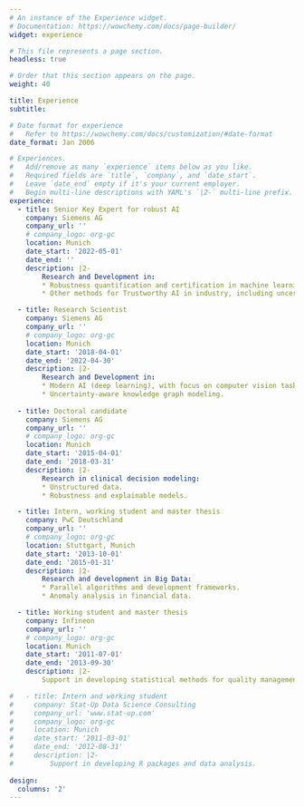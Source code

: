 ```yaml
---
# An instance of the Experience widget.
# Documentation: https://wowchemy.com/docs/page-builder/
widget: experience

# This file represents a page section.
headless: true

# Order that this section appears on the page.
weight: 40

title: Experience
subtitle:

# Date format for experience
#   Refer to https://wowchemy.com/docs/customization/#date-format
date_format: Jan 2006

# Experiences.
#   Add/remove as many `experience` items below as you like.
#   Required fields are `title`, `company`, and `date_start`.
#   Leave `date_end` empty if it's your current employer.
#   Begin multi-line descriptions with YAML's `|2-` multi-line prefix.
experience:
  - title: Senior Key Expert for robust AI
    company: Siemens AG
    company_url: ''
    # company_logo: org-gc
    location: Munich
    date_start: '2022-05-01'
    date_end: ''
    description: |2-
        Research and Development in:
        * Robustness quantification and certification in machine learning.
        * Other methods for Trustworthy AI in industry, including uncertainty and explainability.  

  - title: Research Scientist
    company: Siemens AG
    company_url: ''
    # company_logo: org-gc
    location: Munich
    date_start: '2018-04-01'
    date_end: '2022-04-30'
    description: |2-
        Research and Development in:
        * Modern AI (deep learning), with focus on computer vision tasks.
        * Uncertainty-aware knowledge graph modeling. 
        
  - title: Doctoral candidate
    company: Siemens AG
    company_url: ''
    # company_logo: org-gc
    location: Munich
    date_start: '2015-04-01'
    date_end: '2018-03-31'
    description: |2-
        Research in clinical decision modeling:
        * Unstructured data.  
        * Robustness and explainable models.

  - title: Intern, working student and master thesis
    company: PwC Deutschland
    company_url: ''
    # company_logo: org-gc
    location: Stuttgart, Munich
    date_start: '2013-10-01'
    date_end: '2015-01-31'
    description: |2-
        Research and development in Big Data:
        * Parallel algorithms and development frameworks.  
        * Anomaly analysis in financial data.

  - title: Working student and master thesis
    company: Infineon
    company_url: ''
    # company_logo: org-gc
    location: Munich
    date_start: '2011-07-01'
    date_end: '2013-09-30'
    description: |2-
        Support in developing statistical methods for quality management.

#   - title: Intern and working student 
#     company: Stat-Up Data Science Consulting
#     company_url: 'www.stat-up.com'
#     company_logo: org-gc
#     location: Munich
#     date_start: '2011-03-01'
#     date_end: '2012-08-31'
#     description: |2-
#         Support in developing R packages and data analysis.
        
design:
  columns: '2'
---
```

